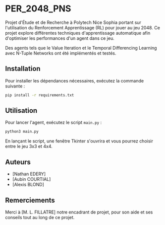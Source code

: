 # PER_2048_PNS
Projet d'Étude et de Recherche à Polytech Nice Sophia portant sur l'utilisation du Renforcement Apprentissage (RL) pour jouer au jeu 2048. Ce projet explore différentes techniques d'apprentissage automatique afin d'optimiser les performances d'un agent dans ce jeu.

Des agents tels que le Value Iteration et le Temporal Differencing Learning avec N-Tuple Networks ont été implémentés et testés.

## Installation

Pour installer les dépendances nécessaires, exécutez la commande suivante :

```bash
pip install -r requirements.txt
```

## Utilisation

Pour lancer l'agent, exécutez le script `main.py` :

```bash
python3 main.py
```

En lançant le script, une fenêtre Tkinter s'ouvrira et vous pourrez choisir entre le jeu 3x3 et 4x4.

## Auteurs

- [Nathan EDERY]
- [Aubin COURTIAL]
- [Alexis BLOND]

## Remerciements

Merci à [M. L. FILLATRE]
notre encadrant de projet, pour son aide et ses conseils tout au long de ce projet.

